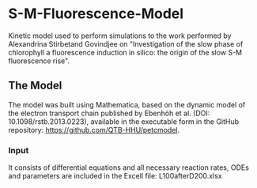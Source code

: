 # S-M-Fluorescence-Model

Kinetic model used to perform simulations to the work performed by Alexandrina Stirbetand Govindjee on "Investigation of the slow phase of chlorophyll a fluorescence induction in silico: the origin of the slow S-M fluorescence rise".

## The Model
The model was built using Mathematica, based on the dynamic model of the electron transport chain published by Ebenhöh et al. (DOI: 10.1098/rstb.2013.0223), available in the executable form in the GitHub repository: https://github.com/QTB-HHU/petcmodel. 

### Input
It consists of differential equations and all necessary reaction rates, ODEs and parameters are included in the Excell file: L100afterD200.xlsx
